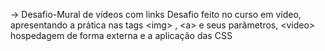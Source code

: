 -> Desafio-Mural de vídeos com links
Desafio feito no curso em vídeo, apresentando a prática nas tags &lt;img> , &lt;a> e seus parâmetros,  &lt;video> hospedagem de forma externa e a aplicação das CSS
